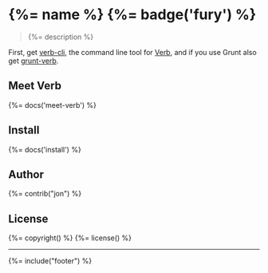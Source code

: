 # {%= name %} {%= badge('fury') %}

> {%= description %}

First, get [verb-cli](https://github.com/assemble/verb-cli), the command line tool for [Verb](https://github.com/assemble/verb), and if you use Grunt also get [grunt-verb](https://github.com/jonschlinkert/grunt-verb).

## Meet Verb
{%= docs('meet-verb') %}

## Install
{%= docs('install') %}

## Author
{%= contrib("jon") %}

## License
{%= copyright() %}
{%= license() %}

***

{%= include("footer") %}